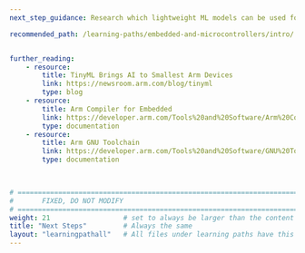 ```yaml
---
next_step_guidance: Research which lightweight ML models can be used for TinyML, and what device is best for a specific project.

recommended_path: /learning-paths/embedded-and-microcontrollers/intro/


further_reading:
    - resource:
        title: TinyML Brings AI to Smallest Arm Devices 
        link: https://newsroom.arm.com/blog/tinyml
        type: blog
    - resource:
        title: Arm Compiler for Embedded
        link: https://developer.arm.com/Tools%20and%20Software/Arm%20Compiler%20for%20Embedded
        type: documentation
    - resource:
        title: Arm GNU Toolchain
        link: https://developer.arm.com/Tools%20and%20Software/GNU%20Toolchain
        type: documentation
    


# ================================================================================
#       FIXED, DO NOT MODIFY
# ================================================================================
weight: 21                  # set to always be larger than the content in this path, and one more than 'review'
title: "Next Steps"         # Always the same
layout: "learningpathall"   # All files under learning paths have this same wrapper
---
```

